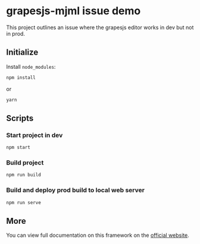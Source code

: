 # grapesjs-mjml issue demo

This project outlines an issue where the grapesjs editor works in dev but not in prod.

## Initialize

Install `node_modules`:

```bash
npm install
```

or

```bash
yarn
```

## Scripts

### Start project in dev

```bash
npm start
```

### Build project

```bash
npm run build
```

### Build and deploy prod build to local web server

```bash
npm run serve
```

## More

You can view full documentation on this framework on the [official website](https://pro.ant.design).
